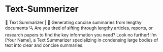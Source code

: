 # Text-Summerizer
📝 Text Summarizer | 🧠 Generating concise summaries from lengthy documents  🔍 Are you tired of sifting through lengthy articles, reports, or research papers to find the key information you need? Look no further! I'm [Your Name], a Text Summarizer specializing in condensing large bodies of text into clear and concise summaries.
